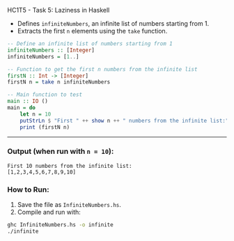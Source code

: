 HC1T5 - Task 5: Laziness in Haskell

* Defines `infiniteNumbers`, an infinite list of numbers starting from 1.
* Extracts the first `n` elements using the `take` function.

```haskell
-- Define an infinite list of numbers starting from 1
infiniteNumbers :: [Integer]
infiniteNumbers = [1..]

-- Function to get the first n numbers from the infinite list
firstN :: Int -> [Integer]
firstN n = take n infiniteNumbers

-- Main function to test
main :: IO ()
main = do
    let n = 10
    putStrLn $ "First " ++ show n ++ " numbers from the infinite list:"
    print (firstN n)
```

---

### Output (when run with `n = 10`):

```
First 10 numbers from the infinite list:
[1,2,3,4,5,6,7,8,9,10]
```

### How to Run:

1. Save the file as `InfiniteNumbers.hs`.
2. Compile and run with:

```bash
ghc InfiniteNumbers.hs -o infinite
./infinite
```


